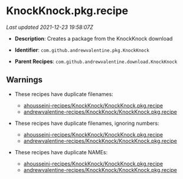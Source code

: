 # KnockKnock.pkg.recipe

_Last updated 2021-12-23 19:58:07Z_

- **Description**: Creates a package from the KnockKnock download

- **Identifier**: `com.github.andrewvalentine.pkg.KnockKnock`

- **Parent Recipes**: `com.github.andrewvalentine.download.KnockKnock`

## Warnings

- These recipes have duplicate filenames:
    - [ahousseini-recipes/KnockKnock/KnockKnock.pkg.recipe](/autopkg-dupe-tracker/ahousseini-recipes/KnockKnock/KnockKnock.pkg.recipe)
    - [andrewvalentine-recipes/KnockKnock/KnockKnock.pkg.recipe](/autopkg-dupe-tracker/andrewvalentine-recipes/KnockKnock/KnockKnock.pkg.recipe)

- These recipes have duplicate filenames, ignoring numbers:
    - [ahousseini-recipes/KnockKnock/KnockKnock.pkg.recipe](/autopkg-dupe-tracker/ahousseini-recipes/KnockKnock/KnockKnock.pkg.recipe)
    - [andrewvalentine-recipes/KnockKnock/KnockKnock.pkg.recipe](/autopkg-dupe-tracker/andrewvalentine-recipes/KnockKnock/KnockKnock.pkg.recipe)

- These recipes have duplicate NAMEs:
    - [ahousseini-recipes/KnockKnock/KnockKnock.pkg.recipe](/autopkg-dupe-tracker/ahousseini-recipes/KnockKnock/KnockKnock.pkg.recipe)
    - [andrewvalentine-recipes/KnockKnock/KnockKnock.pkg.recipe](/autopkg-dupe-tracker/andrewvalentine-recipes/KnockKnock/KnockKnock.pkg.recipe)